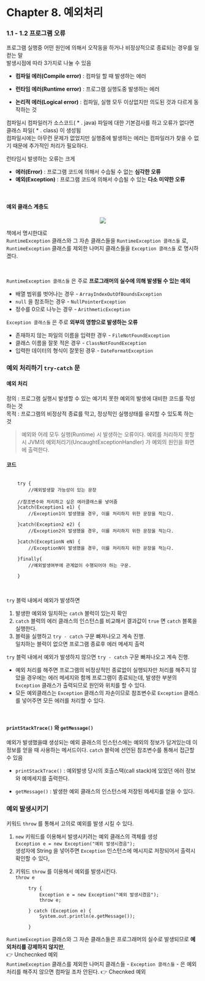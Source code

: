 # Chapter 8. 예외처리

### 1.1 - 1.2 프로그램 오류

프로그램 실행중 어떤 원인에 의해서 오작동을 하거나 비정상적으로 종료되는 경우를 일컫는 말   
발생시점에 따라 3가지로 나눌 수 있음

- **컴파일 에러(Compile error)** : 컴파일 할 때 발생하는 에러


- **런타임 에러(Runtime error)** : 프로그램 실행도중 발생하는 에러


- **논리적 에러(Logical error)** : 컴파일, 실행 모두 이상없지만 의도된 것과 다르게 동작하는 것

컴파일시 컴파일러가 소스코드( * . java) 파일에 대한 기본검사를 하고 오류가 없다면 클래스 파일( * . class) 이 생성됨  
컴파일시에는 아무런 문제가 없었지만 실행중에 발생하는 에러는 컴파일러가 찾을 수 없기 때문에 추가적인 처리가 필요하다.

런타임시 발생하는 오류는 크게

- **에러(Error)** : 프로그램 코드에 의해서 수습될 수 없는 **심각한 오류**
- **예외(Exception)** : 프로그램 코드에 의해서 수습될 수 있는 **다소 미약한 오류**

<br>

#### 예외 클래스 계층도

<div align="center">
  <img src="https://user-images.githubusercontent.com/65614734/147367596-87390261-cea1-4691-a1bd-6997802f168e.png">
</div>

책에서 명시한대로   
`RuntimeException` 클래스와 그 자손 클래스들을 `RuntimeException 클래스들` 로,
`RuntimeException` 클래스를 제외한 나머지 클래스들을 `Exception 클래스들` 로 명시하겠다.

<br>

`RuntimeException 클래스들` 은 주로 **프로그래머의 실수에 의해 발생될 수 있는 예외**

- 배열 범위를 벗어나는 경우 - `ArrayIndexOutOfBoundsException`
- `null` 을 참조하는 경우 - `NullPointerException`
- 정수를 0으로 나누는 경우 - `ArithmeticException`

`Exception 클래스들` 은 주로 **외부의 영향으로 발생하는 오류**

- 존재하지 않는 파일의 이름을 입력한 경우 - `FileNotFoundException`
- 클래스 이름을 잘못 적은 경우 - `ClassNotFoundException`
- 입력한 데이터의 형식이 잘못된 경우 - `DateFormatException`

### 예외 처리하기 `try-catch` 문

#### 예외 처리

정의 :  프로그램 실행시 발생할 수 있는 예기치 못한 예외의 발생에 대비한 코드를 작성하는 것  
목적 :  프로그램의 비정상적 종료를 막고, 정상적인 실행상태를 유지할 수 있도록 하는 것

> 예외와 어레 모두 실행(Runtime) 시 발생하는 오류이다.
> 예외를 처리하지 못할시 JVM의 예외처리기(UncaughtExceptionHandler) 가 예외의 원인을 화면에 출력한다.

#### 코드

```

    try { 
        //예외발생할 가능성이 있는 문장 
        
    //참조변수와 처리하고 싶은 에러클래스를 넣어줌
    }catch(Exception1 e1) { 
        //Exception1이 발생했을 경우, 이를 처리하지 위한 문장을 적는다. 
        
    }catch(Exception2 e2) { 
        //Exception2이 발생했을 경우, 이를 처리하지 위한 문장을 적는다.
         
    }catch(ExceptionN eN) { 
        //ExceptionN이 발생했을 경우, 이를 처리하지 위한 문장을 적는다.
         
    }finally{ 
        //예외발생여부에 관계없이 수행되어야 하는 구문.
         
    }

```

<br>


`try` 블럭 내에서 예외가 발생하면

1. 발생한 예외와 일치하는 `catch` 블럭이 있는지 확인
2. `catch` 블럭의 에러 클래스의 인스턴스를 비교해서 결과값이 `true` 면 `catch` 블록을 실행한다.
2. 블럭을 실행하고  `try - catch` 구문 빠져나오고 계속 진행.  
   일치하는 블럭이 없으면 프로그램 종료후 에러 메세지 출력

`try` 블럭 내에서 예외가 발생하지 않으면 `try - catch` 구문 빠져나오고 계속 진행.

- 예외 처리를 해주면 프로그램의 비정상적인 종료없이 실행되자만 처리를 해주지 않았을 경우에는 에러 메세지와 함께 프로그램이 종료되는데, 발생한 부분의 `Exception` 클래스가 출력되므로 원인와 위치를 할 수
  있다.
- 모든 예외클래스는 `Exception` 클래스의 자손이므로 참조변수로 `Exception` 클래스를 넣어주면 모든 에러를 처리할 수 있다.

<br>

#### `printStackTrace()` 와 `getMessage()`

예외가 발생했을떄 생성되는 예외 클래스의 인스턴스에는 예외의 정보가 담겨있는데 이 정보를 얻을 때 사용하는 메서드이다.
`catch` 블럭에 선언된 참조변수를 통해서 접근할 수 있음

- `printStackTrace()` : 예외발생 당시의 호출스택(call stack)에 있었던 에러 정보와 예메세지를 출력한다.


- `getMessage()`  : 발생한 예외 클래스의 인스턴스에 저장된 메세지를 얻을 수 있다.

### 예외 발생시키기

키워드 `throw` 를 통해서 고의로 예외를 발생 시킬 수 있다.

1. `new` 키워드를 이용해서 발생시키려는 예외 클래스의 객체를 생성   
   `Exception e = new Exception("예외 발생시켰음");`  
   생성자에 String 을 넣어주면 `Exception` 인스턴스에 메시지로 저장되어서 출력시 확인할 수 있다,


2. 키워드 `throw` 를 이용해서 예외를 발생시킨다.  
   `throw e`

```
        try {
            Exception e = new Exception("예외 발생시켰음");
            throw e;
            
        } catch (Exception e) {
            System.out.println(e.getMessage());
            
        }
```

`RuntimeException` 클래스와 그 자손 클래스들은 프로그래머의 실수로 발생되므로 **예외처리를 강제하지 않지만**,   
    👉 Unchecnked 예외   
`RuntimeException` 클래스를 제외한 나머지 클래스들 - `Exception 클래스들` - 은 예외처리를 해주지 않으면 컴파일 조차 안된다.
    👉 Checnked 예외

<br><br>

